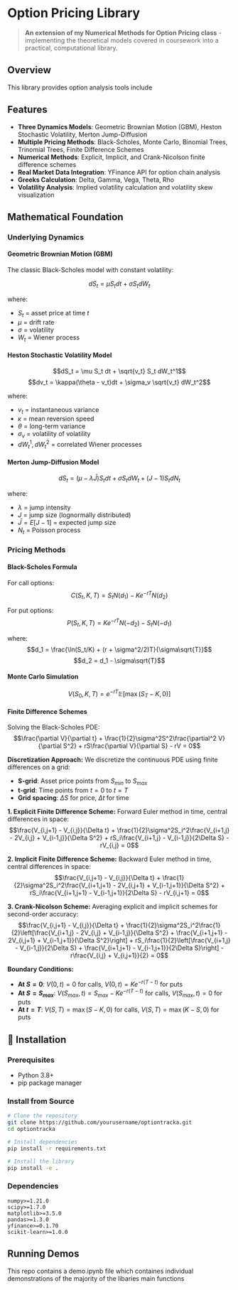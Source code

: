 # Option Pricing Library

> **An extension of my Numerical Methods for Option Pricing class** - implementing the theoretical models covered in coursework into a practical, computational library.

## Overview

This library provides option analysis tools include

## Features

- **Three Dynamics Models**: Geometric Brownian Motion (GBM), Heston Stochastic Volatility, Merton Jump-Diffusion
- **Multiple Pricing Methods**: Black-Scholes, Monte Carlo, Binomial Trees, Trinomial Trees, Finite Difference Schemes
- **Numerical Methods**: Explicit, Implicit, and Crank-Nicolson finite difference schemes
- **Real Market Data Integration**: YFinance API for option chain analysis
- **Greeks Calculation**: Delta, Gamma, Vega, Theta, Rho
- **Volatility Analysis**: Implied volatility calculation and volatility skew visualization

## Mathematical Foundation

### Underlying Dynamics

#### Geometric Brownian Motion (GBM)
The classic Black-Scholes model with constant volatility:

$$dS_t = \mu S_t dt + \sigma S_t dW_t$$

where:
- $S_t$ = asset price at time $t$
- $\mu$ = drift rate
- $\sigma$ = volatility
- $W_t$ = Wiener process

#### Heston Stochastic Volatility Model
$$dS_t = \mu S_t dt + \sqrt{v_t} S_t dW_t^1$$
$$dv_t = \kappa(\theta - v_t)dt + \sigma_v \sqrt{v_t} dW_t^2$$

where:
- $v_t$ = instantaneous variance
- $\kappa$ = mean reversion speed
- $\theta$ = long-term variance
- $\sigma_v$ = volatility of volatility
- $dW_t^1, dW_t^2$ = correlated Wiener processes

#### Merton Jump-Diffusion Model
$$dS_t = (\mu - \lambda \bar{J})S_t dt + \sigma S_t dW_t + (J-1)S_t dN_t$$

where:
- $\lambda$ = jump intensity
- $J$ = jump size (lognormally distributed)
- $\bar{J} = E[J-1]$ = expected jump size
- $N_t$ = Poisson process

### Pricing Methods

#### Black-Scholes Formula
For call options:
$$C(S_t, K, T) = S_t N(d_1) - Ke^{-rT}N(d_2)$$

For put options:
$$P(S_t, K, T) = Ke^{-rT}N(-d_2) - S_t N(-d_1)$$

where:
$$d_1 = \frac{\ln(S_t/K) + (r + \sigma^2/2)T}{\sigma\sqrt{T}}$$
$$d_2 = d_1 - \sigma\sqrt{T}$$

#### Monte Carlo Simulation
$$V(S_0, K, T) = e^{-rT} \mathbb{E}[\max(S_T - K, 0)]$$

#### Finite Difference Schemes
Solving the Black-Scholes PDE:
$$\frac{\partial V}{\partial t} + \frac{1}{2}\sigma^2S^2\frac{\partial^2 V}{\partial S^2} + rS\frac{\partial V}{\partial S} - rV = 0$$

**Discretization Approach:**
We discretize the continuous PDE using finite differences on a grid:
- **S-grid**: Asset price points from $S_{min}$ to $S_{max}$
- **t-grid**: Time points from $t=0$ to $t=T$
- **Grid spacing**: $\Delta S$ for price, $\Delta t$ for time

**1. Explicit Finite Difference Scheme:**
Forward Euler method in time, central differences in space:
$$\frac{V_{i,j+1} - V_{i,j}}{\Delta t} + \frac{1}{2}\sigma^2S_i^2\frac{V_{i+1,j} - 2V_{i,j} + V_{i-1,j}}{\Delta S^2} + rS_i\frac{V_{i+1,j} - V_{i-1,j}}{2\Delta S} - rV_{i,j} = 0$$


**2. Implicit Finite Difference Scheme:**
Backward Euler method in time, central differences in space:
$$\frac{V_{i,j+1} - V_{i,j}}{\Delta t} + \frac{1}{2}\sigma^2S_i^2\frac{V_{i+1,j+1} - 2V_{i,j+1} + V_{i-1,j+1}}{\Delta S^2} + rS_i\frac{V_{i+1,j+1} - V_{i-1,j+1}}{2\Delta S} - rV_{i,j+1} = 0$$

**3. Crank-Nicolson Scheme:**
Averaging explicit and implicit schemes for second-order accuracy:
$$\frac{V_{i,j+1} - V_{i,j}}{\Delta t} + \frac{1}{2}\sigma^2S_i^2\frac{1}{2}\left[\frac{V_{i+1,j} - 2V_{i,j} + V_{i-1,j}}{\Delta S^2} + \frac{V_{i+1,j+1} - 2V_{i,j+1} + V_{i-1,j+1}}{\Delta S^2}\right] + rS_i\frac{1}{2}\left[\frac{V_{i+1,j} - V_{i-1,j}}{2\Delta S} + \frac{V_{i+1,j+1} - V_{i-1,j+1}}{2\Delta S}\right] - r\frac{V_{i,j} + V_{i,j+1}}{2} = 0$$


**Boundary Conditions:**
- **At $S = 0$**: $V(0,t) = 0$ for calls, $V(0,t) = Ke^{-r(T-t)}$ for puts
- **At $S = S_{max}$**: $V(S_{max},t) = S_{max} - Ke^{-r(T-t)}$ for calls, $V(S_{max},t) = 0$ for puts
- **At $t = T$**: $V(S,T) = \max(S-K, 0)$ for calls, $V(S,T) = \max(K-S, 0)$ for puts


## 🚀 Installation

### Prerequisites
- Python 3.8+
- pip package manager

### Install from Source
```bash
# Clone the repository
git clone https://github.com/yourusername/optiontracka.git
cd optiontracka

# Install dependencies
pip install -r requirements.txt

# Install the library
pip install -e .
```

### Dependencies
```
numpy>=1.21.0
scipy>=1.7.0
matplotlib>=3.5.0
pandas>=1.3.0
yfinance>=0.1.70
scikit-learn>=1.0.0
```


## Running Demos 

This repo contains a demo.ipynb file which containes individual demonstrations of the majority of the libaries main functions
